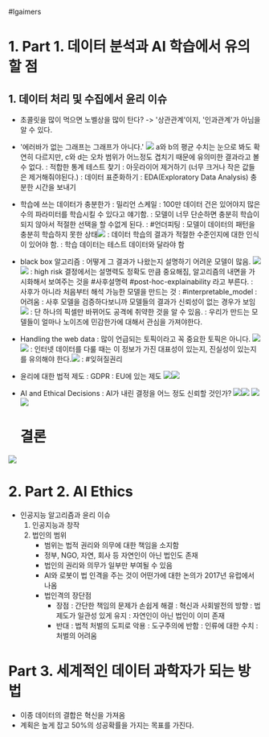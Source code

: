 #lgaimers
# 1. Part 1. 데이터 분석과 AI 학습에서 유의할 점 
## 1. 데이터 처리 및 수집에서 윤리 이슈 
- 초콜릿을 많이 먹으면 노벨상을 많이 탄다? -> '상관관계'이지, '인과관계'가 아님을 알 수 있다. 
- '에러바가 없는 그래프는 그래프가 아니다.'
  ![](Pasted%20image%2020250102213907.png)
  a와 b의 평균 수치는 눈으로 봐도 확연히 다르지만, c와 d는 오차 범위가 어느정도 겹치기 때문에 유의미한 결과라고 볼 수 없다. 
  : 적합한 통계 테스트 찾기 
  : 아웃라이어 제거하기 (너무 크거나 작은 값들은 제거해줘야된다.)
  : 데이터 표준화하기 
  : EDA(Exploratory Data Analysis) 충분한 시간을 보내기
   
- 학습에 쓰는 데이터가 충분한가
  : 밀리언 스케일 : 100만 데이터 건은 있어야지 많은 수의 파라미터를 학습시킬 수 있다고 얘기함. 
  : 모델이 너무 단순하면 충분히 학습이 되지 않아서 적절한 선택을 할 수없게 된다. : #언더피팅 : 모델이 데이터의 패턴을 충분히 학습하지 못한 상태![](Pasted%20image%2020250102214506.png)
  : 데이터 학습의 결과가 적절한 수준인지에 대한 인식이 있어야 함. 
  : 학습 데이터는 테스트 데이터와 달라야 함

- black box 알고리즘
  : 어떻게 그 결과가 나왔는지 설명하기 어려운 모델이 많음. ![](Pasted%20image%2020250102214936.png)
  ![](Pasted%20image%2020250102214958.png)
  : high risk 결정에서는 설명력도 정확도 만큼 중요해짐, 알고리즘의 내면을 가시화해서 보여주는 것을 #사후설명력 #post-hoc-explainability 라고 부른다. 
  : 사후가 아니라 처음부터 해석 가능한 모델을 만드는 것 : #interpretable_model : 어려움 
  : 사후 모델을 검증하다보니까 모델들의 결과가 신뢰성이 없는 경우가 보임 ![](Pasted%20image%2020250102215804.png)
  : 단 하나의 픽셀만 바뀌어도 공격에 취약한 것을 알 수 있음. 
  : 우리가 만드는 모델들이 얼마나 노이즈에 민감한가에 대해서 관심을 가져야한다. 

- Handling the web data
  : 많이 언급되는 토픽이라고 꼭 중요한 토픽은 아니다.  ![](Pasted%20image%2020250102220217.png)![](Pasted%20image%2020250102220526.png)
  : 인터넷 데이터를 다룰 때는 이 정보가 가진 대표성이 있는지, 진실성이 있는지를 유의해야 한다.![](Pasted%20image%2020250102220729.png)
  : #잊혀질권리 

- 윤리에 대한 법적 제도 
  : GDPR : EU에 있는 제도 ![](Pasted%20image%2020250102221035.png)![](Pasted%20image%2020250102221122.png)
- AI and Ethical Decisions 
  : AI가 내린 결정을 어느 정도 신뢰할 것인가? ![](Pasted%20image%2020250102221503.png)![](Pasted%20image%2020250102221616.png) ![](Pasted%20image%2020250102221635.png)
  ![](Pasted%20image%2020250102221709.png)
  # 결론
![](Pasted%20image%2020250102221807.png)

# 2. Part 2. AI Ethics 

- 인공지능 알고리즘과 윤리 이슈 
   1. 인공지능과 창작
   2. 법인의 범위
      - 범위는 법적 권리와 의무에 대한 책임을 소지함
      - 정부, NGO, 자연, 회사 등 자연인이 아닌 법인도 존재
      - 법인의 권리와 의무가 일부만 부여될 수 있음 
      - AI와 로봇이 법 인격을 주는 것이 어떤가에 대한 논의가 2017년 유럽에서 나옴 
      - 법인격의 장단점 
        - 장점 
          : 간단한 책임의 문제가 손쉽게 해결 
          : 혁신과 사회발전의 방향 
          : 법 제도가 일관성 있게 유지 
          : 자연인이 아닌 법인이 이미 존재 
        - 반대 
          : 법적 처벌의 도피로 악용 
          : 도구주의에 반함
          : 인류에 대한 수치 
          : 처벌의 어려움 
      
# Part 3. 세계적인 데이터 과학자가 되는 방법 

- 이종 데이터의 결합은 혁신을 가져옴 
- 계획은 높게 잡고 50%의 성공확률을 가지는 목표를 가진다. 